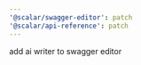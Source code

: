 ```yaml
---
'@scalar/swagger-editor': patch
'@scalar/api-reference': patch
---
```


add ai writer to swagger editor
